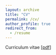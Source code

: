 ```yaml
---
layout: archive
title: "CV"
permalink: /cv/
author_profile: true
redirect_from:
  - /resume
---
```


Curriculum vitae [[pdf](/upload/cv/cv.pdf)]



  <br>
    <br>
      <br>
        <br>
          <br>
            <br>
              <br>
                <br>
                  <br>
                    <br>
                      <br>
    <br>
      <br>
        <br>
          <br>
            <br>










